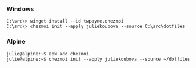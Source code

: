 ### Windows
```console
C:\src\> winget install --id twpayne.chezmoi
C:\src\> chezmoi init --apply juliekoubova --source C:\src\dotfiles
```

### Alpine
```console
julie@alpine:~$ apk add chezmoi
julie@alpine:~$ chezmoi init --apply juliekoubova --source ~/dotfiles
```
